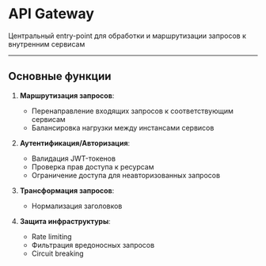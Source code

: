 # API Gateway

Центральный entry-point для обработки и маршрутизации запросов к внутренним сервисам

---

## Основные функции

1. **Маршрутизация запросов**:

   - Перенаправление входящих запросов к соответствующим сервисам
   - Балансировка нагрузки между инстансами сервисов

2. **Аутентификация/Авторизация**:

   - Валидация JWT-токенов
   - Проверка прав доступа к ресурсам
   - Ограничение доступа для неавторизованных запросов

3. **Трансформация запросов**:

   - Нормализация заголовков

4. **Защита инфраструктуры**:
   - Rate limiting
   - Фильтрация вредоносных запросов
   - Circuit breaking
